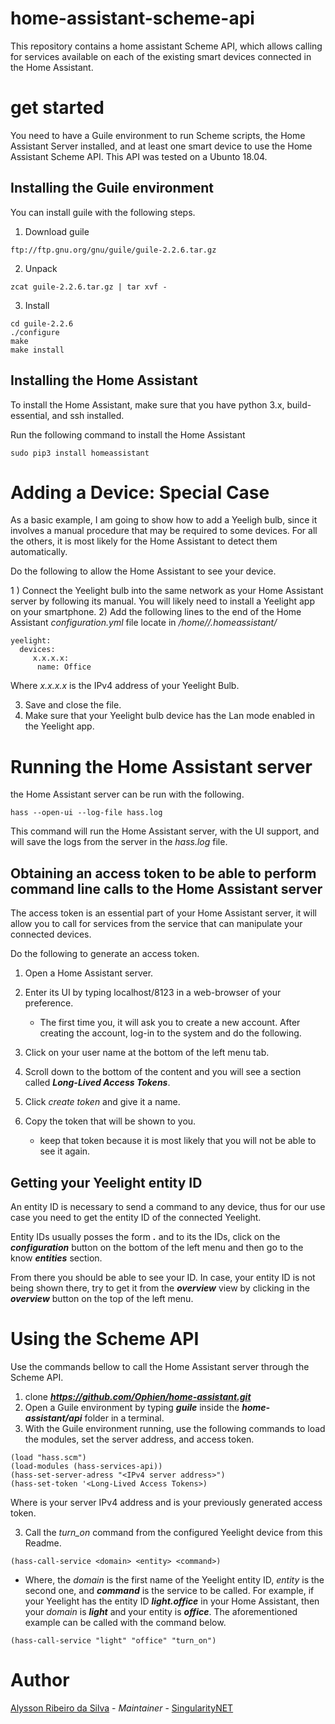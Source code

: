 [singularitynet-home]: https://www.singularitynet.io
[author-home]: http://alysson.thegeneralsolution.com

# home-assistant-scheme-api

This repository contains a home assistant Scheme API, which allows calling for services available on each of the existing smart devices connected in the Home Assistant.

# get started

You need to have a Guile environment to run Scheme scripts, the Home Assistant Server installed, and at least one smart device to use the Home Assistant Scheme API.  This API was tested on a Ubunto 18.04.

## Installing the Guile environment

You can install guile with the following steps.

1) Download guile
```
ftp://ftp.gnu.org/gnu/guile/guile-2.2.6.tar.gz
```
2) Unpack

```
zcat guile-2.2.6.tar.gz | tar xvf -
```

3) Install

```
cd guile-2.2.6
./configure
make
make install    
```

## Installing the Home Assistant

To install the Home Assistant, make sure that you have python 3.x, build-essential, and ssh installed.

Run the following command to install the Home Assistant

```
sudo pip3 install homeassistant
```

# Adding a Device: Special Case

As a basic example, I am going to show how to add a Yeeligh bulb, since it involves a manual procedure that may be required to some devices. For all the others, it is most likely for the Home Assistant to detect them automatically.

Do the following to allow the Home Assistant to see your device.

1 ) Connect the Yeelight bulb into the same network as your Home Assistant server by following its manual. You will likely need to install a Yeelight app on your smartphone. 
2) Add the following lines to the end of the Home Assistant *configuration.yml* file locate in */home/<your user>/.homeassistant/* 

```
yeelight:
  devices:
     x.x.x.x:
      name: Office
```
Where *x.x.x.x* is the IPv4 address of your Yeelight Bulb.

3) Save and close the file.
4) Make sure that your Yeelight bulb device has the Lan mode enabled in the Yeelight app.

# Running the Home Assistant server

the Home Assistant server can be run with the following.

```
hass --open-ui --log-file hass.log
```

This command will run the Home Assistant server, with the UI support, and will save the logs from the server in the *hass.log* file.

## Obtaining an access token to be able to perform command line calls to the Home Assistant server

The access token is an essential part of your Home Assistant server, it will allow you to call for services from the service that can manipulate your connected devices.

Do the following to generate an access token.

1) Open a Home Assistant server.
2) Enter its UI by typing localhost/8123 in a web-browser of your preference.

    * The first time you, it will ask you to create a new account. After creating the account, log-in to the system and do the following.

3) Click on your user name at the bottom of the left menu tab.
4) Scroll down to the bottom of the content and you will see a section called ***Long-Lived Access Tokens***.
5) Click *create token* and give it a name.
6) Copy the token that will be shown to you.

    * keep that token because it is most likely that you will not be able to see it again.

## Getting your Yeelight entity ID

 An entity ID is necessary to send a command to any device, thus for our use case you need to get the entity ID of the connected Yeelight. 
 
 Entity IDs usually posses the form ***<domain>.<entity>*** and to its the IDs, click on the ***configuration*** button on the bottom of the left menu and then go to the know ***entities*** section. 
 
 From there you should be able to see your ID. In case, your entity ID is not being shown there, try to get it from the ***overview*** view by clicking in the ***overview*** button on the top of the left menu.

# Using the Scheme API

Use the commands bellow to call the Home Assistant server through the Scheme API.

1) clone ***https://github.com/Ophien/home-assistant.git***
1) Open a Guile environment by typing ***guile*** inside the ***home-assistant/api*** folder in a terminal.
2) With the Guile environment running, use the following commands to load the modules, set the server address, and access token.

```
(load "hass.scm")
(load-modules (hass-services-api))
(hass-set-server-adress "<IPv4 server address>")
(hass-set-token '<Long-Lived Access Tokens>)
```

Where ***<IPv4 server address>*** is your server IPv4 address and ***<Long-Lived Access Tokens>*** is your previously generated access token.

3) Call the *turn_on* command from the configured Yeelight device from this Readme.

```
(hass-call-service <domain> <entity> <command>)
```

* Where, the *domain* is the first name of the Yeelight entity ID, *entity* is the second one, and ***command*** is the service to be called. For example, if your Yeelight has the entity ID ***light.office*** in your Home Assistant, then your *domain* is ***light*** and your entity is ***office***. The aforementioned example can be called with the command below.

```
(hass-call-service "light" "office" "turn_on")
```

# Author

[Alysson Ribeiro da Silva][author-home] - *Maintainer* - [SingularityNET][singularitynet-home]